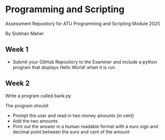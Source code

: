 # Programming and Scripting
Assessment Repository for ATU Programming and Scripting Module 2025

By Siobhán Maher


## Week 1

- Submit your GitHub Repository to the Examiner and include a python program that displays Hello World! when it is run.

## Week 2
Write a program called bank.py 

The program should:

- Prompt the user and read in two money amounts (in cent)
- Add the two amounts
- Print out the answer in a human readable format with a euro sign and decimal point between the euro and cent of the amount
